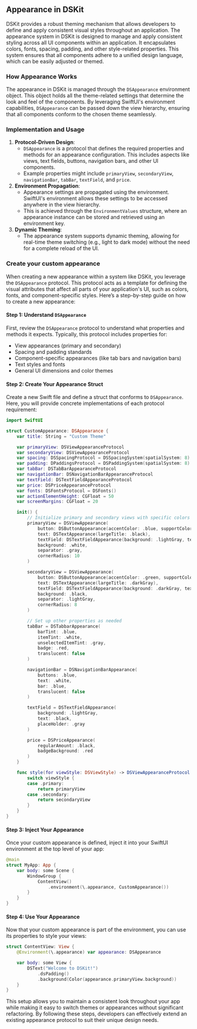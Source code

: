 ## Appearance in DSKit

DSKit provides a robust theming mechanism that allows developers to define and apply consistent visual styles throughout an application. The appearance system in DSKit is designed to manage and apply consistent styling across all UI components within an application. It encapsulates colors, fonts, spacing, padding, and other style-related properties. This system ensures that all components adhere to a unified design language, which can be easily adjusted or themed.

### How Appearance Works

The appearance in DSKit is managed through the `DSAppearance` environment object. This object holds all the theme-related settings that determine the look and feel of the components. By leveraging SwiftUI's environment capabilities, `DSAppearance` can be passed down the view hierarchy, ensuring that all components conform to the chosen theme seamlessly.

### Implementation and Usage

1. **Protocol-Driven Design**:
   - `DSAppearance` is a protocol that defines the required properties and methods for an appearance configuration. This includes aspects like views, text fields, buttons, navigation bars, and other UI components.
   - Example properties might include `primaryView`, `secondaryView`, `navigationBar`, `tabBar`, `textField`, and `price`.
2. **Environment Propagation**:
   - Appearance settings are propagated using the environment. SwiftUI's environment allows these settings to be accessed anywhere in the view hierarchy.
   - This is achieved through the `EnvironmentValues` structure, where an appearance instance can be stored and retrieved using an environment key.
3. **Dynamic Theming**:
   - The appearance system supports dynamic theming, allowing for real-time theme switching (e.g., light to dark mode) without the need for a complete reload of the UI.

### Create your custom appearance

When creating a new appearance within a system like DSKit, you leverage the `DSAppearance` protocol. This protocol acts as a template for defining the visual attributes that affect all parts of your application's UI, such as colors, fonts, and component-specific styles. Here’s a step-by-step guide on how to create a new appearance:

#### Step 1: Understand `DSAppearance`
First, review the `DSAppearance` protocol to understand what properties and methods it expects. Typically, this protocol includes properties for:

- View appearances (primary and secondary)
- Spacing and padding standards
- Component-specific appearances (like tab bars and navigation bars)
- Text styles and fonts
- General UI dimensions and color themes

#### Step 2: Create Your Appearance Struct
Create a new Swift file and define a struct that conforms to `DSAppearance`. Here, you will provide concrete implementations of each protocol requirement:

```swift
import SwiftUI

struct CustomAppearance: DSAppearance {
    var title: String = "Custom Theme"

    var primaryView: DSViewAppearanceProtocol
    var secondaryView: DSViewAppearanceProtocol
    var spacing: DSSpacingProtocol = DSSpacingSystem(spatialSystem: 8)
    var padding: DPaddingsProtocol = DSPaddingSystem(spatialSystem: 8)
    var tabBar: DSTabBarAppearanceProtocol
    var navigationBar: DSNavigationBarAppearanceProtocol
    var textField: DSTextFieldAppearanceProtocol
    var price: DSPriceAppearanceProtocol
    var fonts: DSFontsProtocol = DSFonts()
    var actionElementHeight: CGFloat = 50
    var screenMargins: CGFloat = 20

    init() {
        // Initialize primary and secondary views with specific colors and styles
        primaryView = DSViewAppearance(
            button: DSButtonAppearance(accentColor: .blue, supportColor: .white),
            text: DSTextAppearance(largeTitle: .black),
            textField: DSTextFieldAppearance(background: .lightGray, text: .black, placeHolder: .gray),
            background: .white,
            separator: .gray,
            cornerRadius: 10
        )

        secondaryView = DSViewAppearance(
            button: DSButtonAppearance(accentColor: .green, supportColor: .white),
            text: DSTextAppearance(largeTitle: .darkGray),
            textField: DSTextFieldAppearance(background: .darkGray, text: .white, placeHolder: .lightGray),
            background: .black,
            separator: .lightGray,
            cornerRadius: 8
        )

        // Set up other properties as needed
        tabBar = DSTabbarAppearance(
            barTint: .blue,
            itemTint: .white,
            unselectedItemTint: .gray,
            badge: .red,
            translucent: false
        )

        navigationBar = DSNavigationBarAppearance(
            buttons: .blue,
            text: .white,
            bar: .blue,
            translucent: false
        )

        textField = DSTextFieldAppearance(
            background: .lightGray,
            text: .black,
            placeHolder: .gray
        )

        price = DSPriceAppearance(
            regularAmount: .black,
            badgeBackground: .red
        )
    }

    func style(for viewStyle: DSViewStyle) -> DSViewAppearanceProtocol {
        switch viewStyle {
        case .primary:
            return primaryView
        case .secondary:
            return secondaryView
        }
    }
}
```

#### Step 3: Inject Your Appearance
Once your custom appearance is defined, inject it into your SwiftUI environment at the top level of your app:

```swift
@main
struct MyApp: App {
    var body: some Scene {
        WindowGroup {
            ContentView()
                .environment(\.appearance, CustomAppearance())
        }
    }
}
```

#### Step 4: Use Your Appearance
Now that your custom appearance is part of the environment, you can use its properties to style your views:

```swift
struct ContentView: View {
    @Environment(\.appearance) var appearance: DSAppearance

    var body: some View {
        DSText("Welcome to DSKit!")
            .dsPadding()
            .background(Color(appearance.primaryView.background))
    }
}
```

This setup allows you to maintain a consistent look throughout your app while making it easy to switch themes or appearances without significant refactoring. By following these steps, developers can effectively extend an existing appearance protocol to suit their unique design needs.